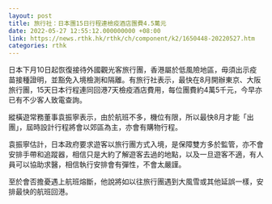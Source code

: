 ```yaml
---
layout: post
title: 旅行社：日本團15日行程連檢疫酒店團費4.5萬元
date: 2022-05-27 12:55:12.000000000 +08:00
link: https://news.rthk.hk/rthk/ch/component/k2/1650448-20220527.htm
categories: rthk
---
```


日本下月10日起恢復接待外國觀光客旅行團，香港屬於低風險地區，毋須出示疫苗接種證明，並豁免入境檢測和隔離。有旅行社表示，最快在8月開辦東京、大阪旅行團，15天日本行程連同回港7天檢疫酒店費用，每位團費約4萬5千元，今早亦已有不少客人致電查詢。

縱橫遊常務董事袁振寧表示，由於航班不多，機位有限，所以最快8月才能「出團」，屆時設計行程將會以郊區為主，亦會有購物行程。 

袁振寧估計，日本政府要求遊客以旅行團方式入境，是保障雙方多於監管，亦不會安排手帶和追蹤器，相信只是大約了解遊客去過的地點，以及一旦遊客不適，有人員可以協助求醫，相信執行安排會有彈性，不會太嚴謹。

至於會否擔憂遇上航班熔斷，他說將如以往旅行團遇到大風雪或其他延誤一樣，安排最快的航班回港。
